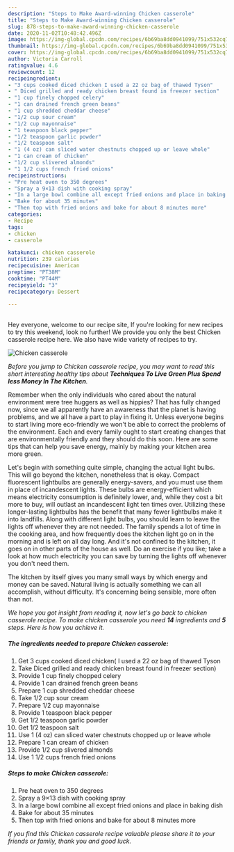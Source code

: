 ```yaml
---
description: "Steps to Make Award-winning Chicken casserole"
title: "Steps to Make Award-winning Chicken casserole"
slug: 878-steps-to-make-award-winning-chicken-casserole
date: 2020-11-02T10:48:42.496Z
image: https://img-global.cpcdn.com/recipes/6b69ba8dd0941099/751x532cq70/chicken-casserole-recipe-main-photo.jpg
thumbnail: https://img-global.cpcdn.com/recipes/6b69ba8dd0941099/751x532cq70/chicken-casserole-recipe-main-photo.jpg
cover: https://img-global.cpcdn.com/recipes/6b69ba8dd0941099/751x532cq70/chicken-casserole-recipe-main-photo.jpg
author: Victoria Carroll
ratingvalue: 4.6
reviewcount: 12
recipeingredient:
- "3 cups cooked diced chicken I used a 22 oz bag of thawed Tyson"
- " Diced grilled and ready chicken breast found in freezer section"
- "1 cup finely chopped celery"
- "1 can drained french green beans"
- "1 cup shredded cheddar cheese"
- "1/2 cup sour cream"
- "1/2 cup mayonnaise"
- "1 teaspoon black pepper"
- "1/2 teaspoon garlic powder"
- "1/2 teaspoon salt"
- "1 (4 oz) can sliced water chestnuts chopped up or leave whole"
- "1 can cream of chicken"
- "1/2 cup slivered almonds"
- "1 1/2 cups french fried onions"
recipeinstructions:
- "Pre heat oven to 350 degrees"
- "Spray a 9×13 dish with cooking spray"
- "In a large bowl combine all except fried onions and place in baking dish"
- "Bake for about 35 minutes"
- "Then top with fried onions and bake for about 8 minutes more"
categories:
- Recipe
tags:
- chicken
- casserole

katakunci: chicken casserole 
nutrition: 239 calories
recipecuisine: American
preptime: "PT38M"
cooktime: "PT44M"
recipeyield: "3"
recipecategory: Dessert

---
```

<br>
Hey everyone, welcome to our recipe site, If you're looking for new recipes to try this weekend, look no further! We provide you only the best Chicken casserole recipe here. We also have wide variety of recipes to try.
<br>


![Chicken casserole](https://img-global.cpcdn.com/recipes/6b69ba8dd0941099/751x532cq70/chicken-casserole-recipe-main-photo.jpg)

<i>Before you jump to Chicken casserole recipe, you may want to read this short interesting healthy tips about 
<strong>Techniques To Live Green Plus Spend less Money In The Kitchen</strong>.</i>
</br>

Remember when the only individuals who cared about the natural environment were tree huggers as well as hippies? That has fully changed now, since we all apparently have an awareness that the planet is having problems, and we all have a part to play in fixing it. Unless everyone begins to start living more eco-friendly we won't be able to correct the problems of the environment. Each and every family ought to start creating changes that are environmentally friendly and they should do this soon. Here are some tips that can help you save energy, mainly by making your kitchen area more green.

Let's begin with something quite simple, changing the actual light bulbs. This will go beyond the kitchen, nonetheless that is okay. Compact fluorescent lightbulbs are generally energy-savers, and you must use them in place of incandescent lights. These bulbs are energy-efficient which means electricity consumption is definitely lower, and, while they cost a bit more to buy, will outlast an incandescent light ten times over. Utilizing these longer-lasting lightbulbs has the benefit that many fewer lightbulbs make it into landfills. Along with different light bulbs, you should learn to leave the lights off whenever they are not needed. The family spends a lot of time in the cooking area, and how frequently does the kitchen light go on in the morning and is left on all day long. And it's not confined to the kitchen, it goes on in other parts of the house as well. Do an exercise if you like; take a look at how much electricity you can save by turning the lights off whenever you don't need them.

The kitchen by itself gives you many small ways by which energy and money can be saved. Natural living is actually something we can all accomplish, without difficulty. It's concerning being sensible, more often than not.


<i>We hope you got insight from reading it, now let's go back to chicken casserole recipe. To make chicken casserole you need <strong>14</strong> ingredients and <strong>5</strong> steps. Here is how you achieve it.
</i>

##### The ingredients needed to prepare Chicken casserole:

1. Get 3 cups cooked diced chicken( I used a 22 oz bag of thawed Tyson
1. Take  Diced grilled and ready chicken breast found in freezer section)
1. Provide 1 cup finely chopped celery
1. Provide 1 can drained french green beans
1. Prepare 1 cup shredded cheddar cheese
1. Take 1/2 cup sour cream
1. Prepare 1/2 cup mayonnaise
1. Provide 1 teaspoon black pepper
1. Get 1/2 teaspoon garlic powder
1. Get 1/2 teaspoon salt
1. Use 1 (4 oz) can sliced water chestnuts chopped up or leave whole
1. Prepare 1 can cream of chicken
1. Provide 1/2 cup slivered almonds
1. Use 1 1/2 cups french fried onions


##### Steps to make Chicken casserole:

1. Pre heat oven to 350 degrees
1. Spray a 9×13 dish with cooking spray
1. In a large bowl combine all except fried onions and place in baking dish
1. Bake for about 35 minutes
1. Then top with fried onions and bake for about 8 minutes more


<i>If you find this Chicken casserole recipe valuable please share it to your friends or family, thank you and good luck.</i>

